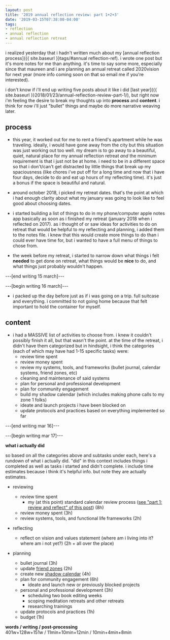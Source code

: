 ```yaml
---
layout: post
title: '2019 annual reflection review: part 1+2+3'
date: '2019-03-15T07:38:00-04:00'
tags:
- reflection
- annual reflection
- annual reflection retreat
--- 
```


<!-- [part 2]({{ site.baseurl }}2018/01/24/annual-reflection-review-part-2/)|[part 3]({{ site.baseurl }}2018/01/30/annual-reflection-review-part-3/)|[part 4]({{ site.baseurl }}2018/01/31/annual-reflection-review-part-4/)|[part 5]({{ site.baseurl }}2018/02/01/annual-reflection-review-part-5/) -->


i realized yesterday that i hadn't written much about my [annual reflection process]({{ site.baseurl }}tags/#annual reflection-ref). i wrote one post but it's more notes for me than anything. it's time to say some more, especially since that maureen and i are planning an annual retreat called 2020vision for next year (more info coming soon on that so email me if you're interested).

i don't know if i'll end up writing five posts about it like i did [last year]({{ site.baseurl }}2018/01/23/annual-reflection-review-part-1/), but right now i'm feeling the desire to break my thoughts up into **process** and **content**. i think for now i'll just "bullet" things and maybe do more narrative weaving later. 

## process

* this year, it worked out for me to rent a friend's apartment while he was traveling. ideally, i would have gone away from the city but this situation was just working out too well. my dream is to go away to a beautiful, quiet, natural place for my annual reflection retreat _and_ the minimum requirement is that i just not be at home. i need to be in a different space so that i don't/can't get distracted by little things that break up my spaciousness (like chores i've put off for a long time and now that i have four days, decide to do and eat up hours of my reflecting time). it's just a bonus if the space is beautiful and natural. 

* around october 2018, i picked my retreat dates. that's the point at which i had enough clarity about what my january was going to look like to feel good about choosing dates. 

* i started building a list of things to do in my phone/computer apple notes app basically as soon as i finished my retreat (january 2018 when i reflected on 2017). as i thought of or saw ideas for activities to do on retreat that would be helpful to my reflecting and planning, i added them to the notes file. i knew that this would create more things to do than i could ever have time for, but i wanted to have a full menu of things to chose from. 

* the week before my retreat, i started to narrow down what things i felt **needed** to get done on retreat, what things would be **nice** to do, and what things just probably wouldn't happen.

---[end writing 15 march]---

---[begin writing 16 march]---

* i packed up the day before just as if i was going on a trip. full suitcase and everything. i committed to not going home because that felt important to hold the container for myself. 

## content

* i had a MASSIVE list of activities to choose from. i knew it couldn't possibly finish it all, but that wasn't the point. at the time of the retreat, i didn't have them categorized but in hindsight, i think the categories (each of which may have had 1-15 specific tasks) were:
    * review time spent
    * review money spent
    * review my systems, tools, and frameworks (bullet journal, calendar systems, friend zones, etc)
    * cleaning and maintenance of said systems
    * plan for personal and professional development
    * plan for community engagement 
    * build my shadow calendar (which includes making phone calls to my zone 1 folks)
    * ideate and launch projects i have been blocked on
    * update protocols and practices based on everything implemented so far

---[end writing mar 16]---

---[begin writing mar 17]---

**what i actually did**

so based on all the categories above and subtasks under each, here's a rundown of what i actually did. "did" in this context includes things i completed as well as tasks i started and didn't complete. i include time estimates because i think it's helpful info. but note they are actually estimates. 

* reviewing
    * review time spent
        * my (at this point) standard calendar review process ([see "part 1: review and reflect" of this post](2016/12/23/my-personal-retreat-long-version/)) (8h)
    * review money spent (3h)
    * review systems, tools, and functional life frameworks (2h)

* reflecting
    * reflect on vision and values statement (where am i living into it? where am i not yet?) (2h + all over the place)

* planning
    * bullet journal (3h)
    * update [friend zones](https://medium.com/@lqb2/planning-out-my-friend-ecosystem-95175246458d) (2h)
    * create new [shadow calendar](https://medium.com/@lqb2/my-shadow-calendar-an-experiment-in-aligning-my-time-with-my-values-d31219621288) (4h)
    * plan for community engagement (6h)
        * ideate and launch new or previously blocked projects 
    * personal and professional development (3h)
        * scheduling two book editing weeks
        * scoping meditation retreats and other retreats
        * researching trainings
    * update protocols and practices (1h)
    * budget (1h)


<!-- hyperlink bank -->


<!-- &#042; = asterisk -->
<!-- &#039; = single quote '-->

**words / writing / post-processing**  
401w+128w+151w / 11min+10min+12min / 10min+4min+8min